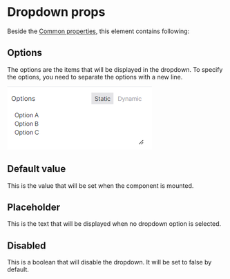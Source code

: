 # Dropdown props

Beside the [Common properties](../common-properties.md), this element contains following:

## Options

The options are the items that will be displayed in the dropdown. To specify the options, you need to separate the options with a new line.

![](<../../.gitbook/assets/image (7) (2).png>)

## Default value

This is the value that will be set when the component is mounted.

## Placeholder

This is the text that will be displayed when no dropdown option is selected.

## Disabled

This is a boolean that will disable the dropdown. It will be set to false by default.
